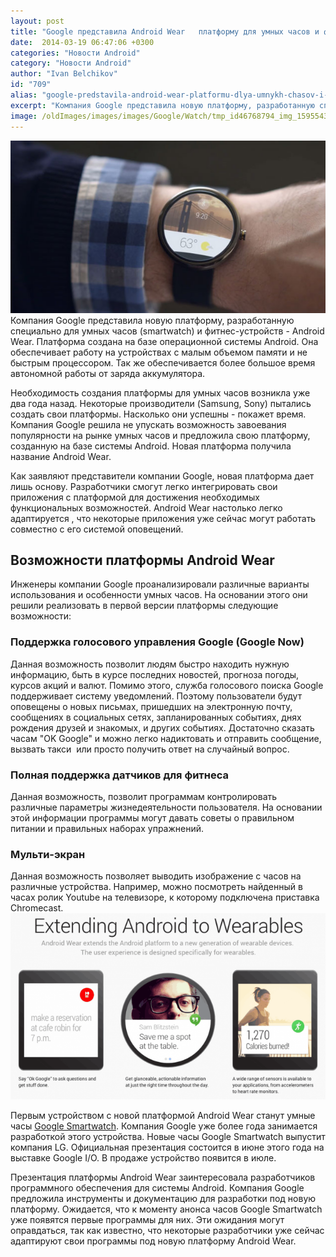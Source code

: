```yaml
---
layout: post
title: "Google представила Android Wear   платформу для умных часов и фитнес устройств"
date:  2014-03-19 06:47:06 +0300
categories: "Новости Android"
category: "Новости Android"
author: "Ivan Belchikov"
id: "709"
alias: "google-predstavila-android-wear-platformu-dlya-umnykh-chasov-i-fitnes-ustrojstv"
excerpt: "Компания Google представила новую платформу, разработанную специально для умных часов (smartwatch) и фитнес-устройств - Android Wear. Платформа создана на базе операционной системы Android. Она обеспечивает работу на устройствах с малым объемом памяти и не быстрым процессором. Так же обеспечивается более большое время автономной работы от заряда аккумулятора."
image: /oldImages/images/images/Google/Watch/tmp_id46768794_img_1595543846.png
---
```

<img  src="/oldImages/images/images/Google/Watch/tmp_id46768794_img_1595543846.png" alt="Google Smartwatch" />
Компания Google представила новую платформу, разработанную специально для умных часов (smartwatch) и фитнес-устройств - Android Wear. Платформа создана на базе операционной системы Android. Она обеспечивает работу на устройствах с малым объемом памяти и не быстрым процессором. Так же обеспечивается более большое время автономной работы от заряда аккумулятора.


Необходимость создания платформы для умных часов возникла уже два года назад. Некоторые производители (Samsung, Sony) пытались создать свои платформы. Насколько они успешны - покажет время. Компания Google решила не упускать возможность завоевания популярности на рынке умных часов и предложила свою платформу, созданную на базе системы Android. Новая платформа получила название Android Wear.

Как заявляют представители компании Google, новая платформа дает лишь основу. Разработчики смогут легко интегрировать свои приложения с платформой для достижения необходимых функциональных возможностей. Android Wear настолько легко адаптируется , что некоторые приложения уже сейчас могут работать совместно с его системой оповещений.

<h2>Возможности платформы Android Wear</h2>
Инженеры компании Google проанализировали различные варианты использования и особенности умных часов. На основании этого они решили реализовать в первой версии платформы следующие возможности:

<h3>Поддержка голосового управления Google (Google Now)</h3>
Данная возможность позволит людям быстро находить нужную информацию, быть в курсе последних новостей, прогноза погоды, курсов акций и валют. Помимо этого, служба голосового поиска Google поддерживает систему уведомлений. Поэтому пользователи будут оповещены о новых письмах, пришедших на электронную почту, сообщениях в социальных сетях, запланированных событиях, днях рождения друзей и знакомых, и других событиях. Достаточно сказать часам "OK Google" и можно легко надиктовать и отправить сообщение, вызвать такси  или просто получить ответ на случайный вопрос.

<h3>Полная поддержка датчиков для фитнеса</h3>
Данная возможность, позволит программам контролировать различные параметры жизнедеятельности пользователя. На основании этой информации программы могут давать советы о правильном питании и правильных наборах упражнений.

<h3>Мульти-экран</h3>
Данная возможность позволяет выводить изображение с часов на различные устройства. Например, можно посмотреть найденный в часах ролик Youtube на телевизоре, к которому подключена приставка Chromecast.

<img  src="/oldImages/images/images/Google/Watch/tmp_id46768794_img_2-1625429970.png" alt="Возможности Android Wear" />


Первым устройством с новой платформой Android Wear станут умные часы <a href="index.php?option=com_content&amp;view=article&amp;id=694&amp;catid=8&amp;Itemid=102">Google Smartwatch</a>. Компания Google уже более года занимается разработкой этого устройства. Новые часы Google Smartwatch выпустит компания LG. Официальная презентация состоится в июне этого года на выставке Google I/O. В продаже устройство появится в июле.

Презентация платформы Android Wear заинтересовала разработчиков программного обеспечения для системы Android. Компания Google предложила инструменты и документацию для разработки под новую платформу. Ожидается, что к моменту анонса часов Google Smartwatch уже появятся первые программы для них. Эти ожидания могут оправдаться, так как известно, что некоторые разработчики уже сейчас адаптируют свои программы под новую платформу Android Wear.


